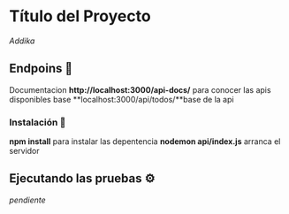 # Título del Proyecto

_Addika_

## Endpoins 🚀


Documentacion **http://localhost:3000/api-docs/** para conocer las apis disponibles
base **localhost:3000/api/todos/**base de la api


### Instalación 🔧

 **npm install** para instalar las depentencia
 **nodemon api/index.js** arranca el servidor


## Ejecutando las pruebas ⚙️

_pendiente_

